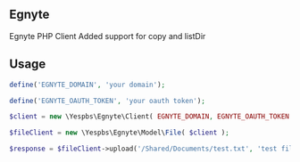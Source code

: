 ## Egnyte 
Egnyte PHP Client
Added support for copy and listDir

## Usage

```php
define('EGNYTE_DOMAIN', 'your domain');

define('EGNYTE_OAUTH_TOKEN', 'your oauth token');

$client = new \Yespbs\Egnyte\Client( EGNYTE_DOMAIN, EGNYTE_OAUTH_TOKEN );

$fileClient = new \Yespbs\Egnyte\Model\File( $client );

$response = $fileClient->upload('/Shared/Documents/test.txt', 'test file upload' );
```

